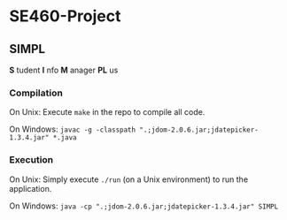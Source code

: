 # SE460-Project

## SIMPL

__S__ tudent
__I__ nfo
__M__ anager
__PL__ us

### Compilation

On Unix:
Execute `make` in the repo to compile all code.

On Windows: 
`javac -g -classpath ".;jdom-2.0.6.jar;jdatepicker-1.3.4.jar" *.java`

### Execution

On Unix:
Simply execute `./run` (on a Unix environment) to run the application.

On Windows:
`java -cp ".;jdom-2.0.6.jar;jdatepicker-1.3.4.jar" SIMPL`
